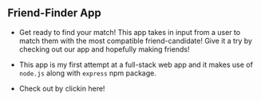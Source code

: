 ## Friend-Finder App

* Get ready to find your match! This app takes in input from a user to match them with the most compatible friend-candidate! Give it a try by checking out our app and hopefully making friends!

* This app is my first attempt at a full-stack web app and it makes use of `node.js` along with `express` npm package.

* Check out by clickin here!
